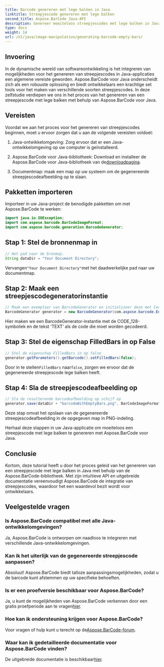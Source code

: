 ```yaml
---
title: Barcode genereren met lege balken in Java
linktitle: Streepjescode genereren met lege balken
second_title: Aspose.BarCode Java-API
description: Genereer moeiteloos streepjescodes met lege balken in Java met Aspose.BarCode. Pas het uiterlijk aan en integreer naadloos. Ontdek nu de tutorial!
type: docs
weight: 14
url: /nl/java/image-manipulation/generating-barcode-empty-bars/
---
```


## Invoering

In de dynamische wereld van softwareontwikkeling is het integreren van mogelijkheden voor het genereren van streepjescodes in Java-applicaties een algemene vereiste geworden. Aspose.BarCode voor Java onderscheidt zich als een robuuste oplossing en biedt ontwikkelaars een krachtige set tools voor het maken van verschillende soorten streepjescodes. In deze zelfstudie verdiepen we ons in het proces van het genereren van een streepjescode met lege balken met behulp van Aspose.BarCode voor Java.

## Vereisten

Voordat we aan het proces voor het genereren van streepjescodes beginnen, moet u ervoor zorgen dat u aan de volgende vereisten voldoet:

1. Java-ontwikkelomgeving: Zorg ervoor dat er een Java-ontwikkelomgeving op uw computer is geïnstalleerd.

2.  Aspose.BarCode voor Java-bibliotheek: Download en installeer de Aspose.BarCode voor Java-bibliotheek van de[downloadpagina](https://releases.aspose.com/barcode/java/).

3. Documentmap: maak een map op uw systeem om de gegenereerde streepjescodeafbeelding op te slaan.

## Pakketten importeren

Importeer in uw Java-project de benodigde pakketten om met Aspose.BarCode te werken:

```java
import java.io.IOException;
import com.aspose.barcode.BarCodeImageFormat;
import com.aspose.barcode.generation.BarcodeGenerator;
```

## Stap 1: Stel de bronnenmap in

```java
// Het pad naar de bronmap.
String dataDir = "Your Document Directory";
```

 Vervangen`"Your Document Directory"`met het daadwerkelijke pad naar uw documentmap.

## Stap 2: Maak een streepjescodegeneratorinstantie

```java
// Maak een exemplaar van BarcodeGenerator en initialiseer deze met CodeText en Symbology
BarcodeGenerator generator = new BarcodeGenerator(com.aspose.barcode.EncodeTypes.CODE_128, "TEXT");
```

Hier maken we een BarcodeGenerator-instantie met de CODE_128-symboliek en de tekst 'TEXT' als de code die moet worden gecodeerd.

## Stap 3: Stel de eigenschap FilledBars in op False

```java
// Stel de eigenschap FilledBars in op false
generator.getParameters().getBarcode().setFilledBars(false);
```

 Door in te stellen`FilledBars` naar`false`, zorgen we ervoor dat de gegenereerde streepjescode lege balken heeft.

## Stap 4: Sla de streepjescodeafbeelding op

```java
// Sla de resulterende barcodeafbeelding op schijf op
generator.save(dataDir + "barcodeWithEmptyBars.png", BarCodeImageFormat.PNG);
```

Deze stap omvat het opslaan van de gegenereerde streepjescodeafbeelding in de opgegeven map in PNG-indeling.

Herhaal deze stappen in uw Java-applicatie om moeiteloos een streepjescode met lege balken te genereren met Aspose.BarCode voor Java.

## Conclusie

Kortom, deze tutorial heeft u door het proces geleid van het genereren van een streepjescode met lege balken in Java met behulp van de Aspose.BarCode-bibliotheek. Met zijn intuïtieve API en uitgebreide documentatie vereenvoudigt Aspose.BarCode de integratie van streepjescodes, waardoor het een waardevol bezit wordt voor ontwikkelaars.

## Veelgestelde vragen

### Is Aspose.BarCode compatibel met alle Java-ontwikkelomgevingen?
Ja, Aspose.BarCode is ontworpen om naadloos te integreren met verschillende Java-ontwikkelomgevingen.

### Kan ik het uiterlijk van de gegenereerde streepjescode aanpassen?
Absoluut! Aspose.BarCode biedt talloze aanpassingsmogelijkheden, zodat u de barcode kunt afstemmen op uw specifieke behoeften.

### Is er een proefversie beschikbaar voor Aspose.BarCode?
 Ja, u kunt de mogelijkheden van Aspose.BarCode verkennen door een gratis proefperiode aan te vragen[hier](https://releases.aspose.com/).

### Hoe kan ik ondersteuning krijgen voor Aspose.BarCode?
 Voor vragen of hulp kunt u terecht op de[Aspose.BarCode-forum](https://forum.aspose.com/c/barcode/13).

### Waar kan ik gedetailleerde documentatie voor Aspose.BarCode vinden?
 De uitgebreide documentatie is beschikbaar[hier](https://reference.aspose.com/barcode/java/).